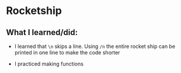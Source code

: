 # Rocketship

## What I learned/did:

* I learned that `\n` skips a line. Using `/n` the entire rocket ship can be printed in one line to make the code shorter

* I practiced making functions
